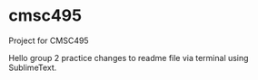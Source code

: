 # cmsc495
Project for CMSC495

Hello group 2 practice changes to readme file via terminal using SublimeText.
